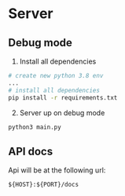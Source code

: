 # Server

## Debug mode
1. Install all dependencies
```bash
# create new python 3.8 env
...
# install all dependencies
pip install -r requirements.txt 
```
2. Server up on debug mode
```bash
python3 main.py
```

## API docs
Api will be at the following url:
```
${HOST}:${PORT}/docs
```
